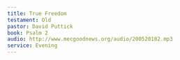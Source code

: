 ```yaml
---
title: True Freedom
testament: Old
pastor: David Puttick
book: Psalm 2
audio: http://www.mecgoodnews.org/audio/200520182.mp3
service: Evening
---
```

